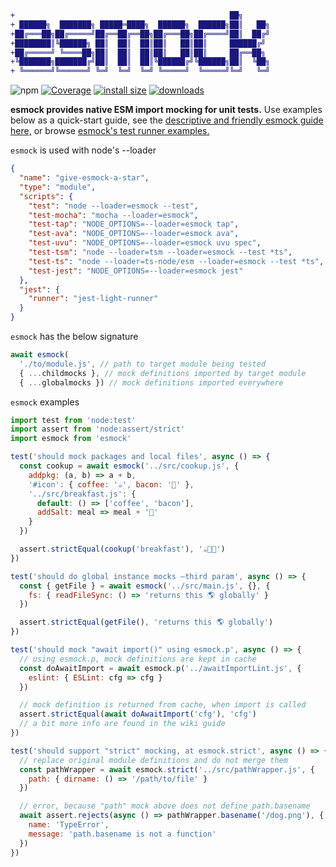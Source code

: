```diff
+                                                ██╗
+ ██████╗  ███████╗ █████═████╗  ██████╗  ██████╗██║   ██╗
+██╔═══██╗██╔═════╝██╔══██╔══██╗██╔═══██╗██╔════╝██║  ██╔╝
+████████║╚██████╗ ██║  ██║  ██║██║   ██║██║     ██████╔╝
+██╔═════╝ ╚════██╗██║  ██║  ██║██║   ██║██║     ██╔══██╗
+╚███████╗███████╔╝██║  ██║  ██║╚██████╔╝╚██████╗██║  ╚██╗
+ ╚══════╝╚══════╝ ╚═╝  ╚═╝  ╚═╝ ╚═════╝  ╚═════╝╚═╝   ╚═╝
```
![npm](https://img.shields.io/npm/v/esmock) [![Coverage](https://img.shields.io/endpoint?url=https://gist.githubusercontent.com/iambumblehead/166d927bd0089d7bfdee4e98a537712c/raw/esmock__heads_master.json)][2] [![install size](https://packagephobia.now.sh/badge?p=esmock)](https://packagephobia.now.sh/result?p=esmock) [![downloads](https://badgen.now.sh/npm/dm/esmock)](https://npmjs.org/package/esmock)

**esmock provides native ESM import mocking for unit tests.** Use examples below as a quick-start guide, see the [descriptive and friendly esmock guide here,][10] or browse [esmock's test runner examples.][3]

[10]: https://github.com/iambumblehead/esmock/wiki
[0]: http://www.bumblehead.com "bumblehead"
[1]: https://github.com/iambumblehead/esmock/workflows/nodejs-ci/badge.svg "nodejs-ci pipeline"
[2]: https://github.com/iambumblehead/esmock "esmock"
[3]: https://github.com/iambumblehead/esmock/tree/master/tests "tests"

`esmock` is used with node's --loader
``` json
{
  "name": "give-esmock-a-star",
  "type": "module",
  "scripts": {
    "test": "node --loader=esmock --test",
    "test-mocha": "mocha --loader=esmock",
    "test-tap": "NODE_OPTIONS=--loader=esmock tap",
    "test-ava": "NODE_OPTIONS=--loader=esmock ava",
    "test-uvu": "NODE_OPTIONS=--loader=esmock uvu spec",
    "test-tsm": "node --loader=tsm --loader=esmock --test *ts",
    "test-ts": "node --loader=ts-node/esm --loader=esmock --test *ts",
    "test-jest": "NODE_OPTIONS=--loader=esmock jest"
  },
  "jest": {
    "runner": "jest-light-runner"
  }
}
```

`esmock` has the below signature
``` javascript
await esmock(
  './to/module.js', // path to target module being tested
  { ...childmocks }, // mock definitions imported by target module
  { ...globalmocks }) // mock definitions imported everywhere
```

`esmock` examples
``` javascript
import test from 'node:test'
import assert from 'node:assert/strict'
import esmock from 'esmock'

test('should mock packages and local files', async () => {
  const cookup = await esmock('../src/cookup.js', {
    addpkg: (a, b) => a + b,
    '#icon': { coffee: '☕', bacon: '🥓' },
    '../src/breakfast.js': {
      default: () => ['coffee', 'bacon'],
      addSalt: meal => meal + '🧂'
    }
  })

  assert.strictEqual(cookup('breakfast'), '☕🥓🧂')
})

test('should do global instance mocks —third param', async () => {
  const { getFile } = await esmock('../src/main.js', {}, {
    fs: { readFileSync: () => 'returns this 🌎 globally' }
  })

  assert.strictEqual(getFile(), 'returns this 🌎 globally')
})

test('should mock "await import()" using esmock.p', async () => {
  // using esmock.p, mock definitions are kept in cache
  const doAwaitImport = await esmock.p('../awaitImportLint.js', {
    eslint: { ESLint: cfg => cfg }
  })

  // mock definition is returned from cache, when import is called
  assert.strictEqual(await doAwaitImport('cfg'), 'cfg')
  // a bit more info are found in the wiki guide
})

test('should support "strict" mocking, at esmock.strict', async () => {
  // replace original module definitions and do not merge them
  const pathWrapper = await esmock.strict('../src/pathWrapper.js', {
    path: { dirname: () => '/path/to/file' }
  })

  // error, because "path" mock above does not define path.basename
  await assert.rejects(async () => pathWrapper.basename('/dog.png'), {
    name: 'TypeError',
    message: 'path.basename is not a function'
  })
})
```
